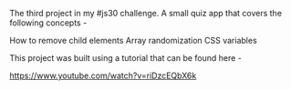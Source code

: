 The third project in my #js30 challenge. A small quiz app that covers the following concepts -

How to remove child elements
Array randomization
CSS variables

This project was built using a tutorial that can be found here -

https://www.youtube.com/watch?v=riDzcEQbX6k
